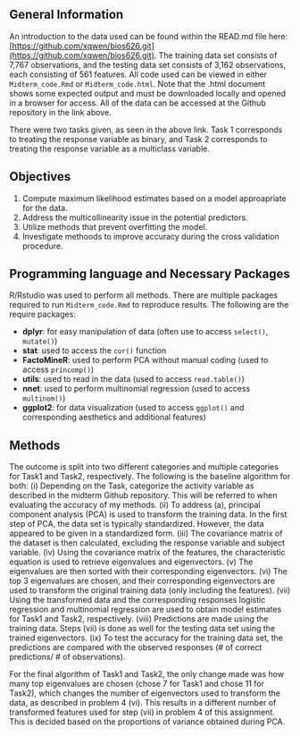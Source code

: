 ## General Information
An introduction to the data used can be found within the READ.md file here: [https://github.com/xqwen/bios626.git](https://github.com/xqwen/bios626.git). The training data set consists of 7,767 observations, and the testing data set consists of 3,162 observations, each consisting of 561 features. All code used can be viewed in either `Midterm_code.Rmd` or `Midterm_code.html`. Note that the .html document shows some expected output and must be downloaded locally and opened in a browser for access. All of the data can be accessed at the Github repository in the link above.

There were two tasks given, as seen in the above link. Task 1 corresponds to treating the response variable as binary, and Task 2 corresponds to treating the response variable as a multiclass variable.

## Objectives
1. Compute maximum likelihood estimates based on a model approapriate for the data. 
2. Address the multicollinearity issue in the potential predictors.
3. Utilize methods that prevent overfitting the model. 
4. Investigate methoods to improve accuracy during the cross validation procedure.

## Programming language and Necessary Packages
R/Rstudio was used to perform all methods. There are multiple packages required to run `Midterm_code.Rmd` to reproduce results. The following are the require packages:
- **dplyr**: for easy manipulation of data (often use to access `select()`, `mutate()`)
- **stat**: used to access the `cor()` function
- **FactoMineR**: used to perform PCA without manual coding (used to access `princomp()`)
- **utils**: used to read in the data (used to access `read.table()`)
- **nnet**: used to perform multinomial regression (used to access `multinom()`)
- **ggplot2**: for data visualization (used to access `ggplot()` and corresponding aesthetics and additional features)

## Methods
The outcome is split into two different categories and multiple categories for Task1 and Task2, respectively. The following is the baseline algorithm for both:
	(i) Depending on the Task, categorize the activity variable as described in the midterm Github repository. This will be referred to when evaluating the accuracy of my methods.
	(ii) To address (a), principal component analysis (PCA) is used to transform the training data. In the first step of PCA, the data set is typically standardized. However, the data appeared to be given in a standardized form.
	(iii) The covariance matrix of the dataset is then calculated, excluding the response variable and subject variable. 
	(iv) Using the covariance matrix of the features, the characteristic equation is used to retrieve eigenvalues and eigenvectors.
	(v) The eigenvalues are then sorted with their corresponding eigenvectors.
	(vi) The top 3 eigenvalues are chosen, and their corresponding eigenvectors are used to transform the original training data (only including the features).
	(vii) Using the transformed data and the corresponding responses logistic regression and multinomial regression are used to obtain model estimates for Task1 and Task2, respectively.
	(viii) Predictions are made using the training data. Steps (vii) is done as well for the testing data set using the trained eigenvectors.
	(ix) To test the accuracy for the training data set, the predictions are compared with the observed responses (# of correct predictions/ # of observations).

For the final algorithm of Task1 and Task2, the only change made was how many top eigenvalues are chosen (chose 7 for Task1 and chose 11 for Task2), which changes the number of eigenvectors used to transform the data, as described in problem 4 (vi). This results in a different number of transformed features used for step (vii) in problem 4 of this assignment. This is decided based on the proportions of variance obtained during PCA.


